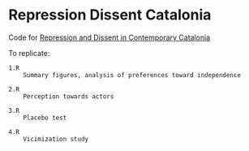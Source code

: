 # Repression Dissent Catalonia
Code for [Repression and Dissent in Contemporary Catalonia](https://doi.org/10.1017/S0007123420000307)


To replicate: 

    1.R 
        Summary figures, analysis of preferences toward independence

    2.R 
        Perception towards actors

    3.R 
        Placebo test

    4.R 
        Vicimization study

        